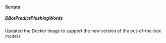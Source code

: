
#### Scripts
##### DBotPredictPhishingWords
Updated the Docker image to support the new version of the out-of-the-box model.ז
